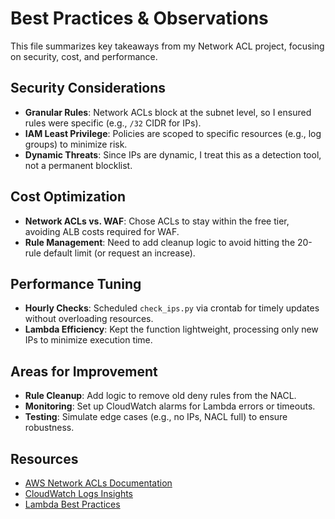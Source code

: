 # Best Practices & Observations

This file summarizes key takeaways from my Network ACL project, focusing on security, cost, and performance.

## Security Considerations
- **Granular Rules**: Network ACLs block at the subnet level, so I ensured rules were specific (e.g., `/32` CIDR for IPs).
- **IAM Least Privilege**: Policies are scoped to specific resources (e.g., log groups) to minimize risk.
- **Dynamic Threats**: Since IPs are dynamic, I treat this as a detection tool, not a permanent blocklist.

## Cost Optimization
- **Network ACLs vs. WAF**: Chose ACLs to stay within the free tier, avoiding ALB costs required for WAF.
- **Rule Management**: Need to add cleanup logic to avoid hitting the 20-rule default limit (or request an increase).

## Performance Tuning
- **Hourly Checks**: Scheduled `check_ips.py` via crontab for timely updates without overloading resources.
- **Lambda Efficiency**: Kept the function lightweight, processing only new IPs to minimize execution time.

## Areas for Improvement
- **Rule Cleanup**: Add logic to remove old deny rules from the NACL.
- **Monitoring**: Set up CloudWatch alarms for Lambda errors or timeouts.
- **Testing**: Simulate edge cases (e.g., no IPs, NACL full) to ensure robustness.

## Resources
- [AWS Network ACLs Documentation](https://docs.aws.amazon.com/vpc/latest/userguide/vpc-network-acls.html)
- [CloudWatch Logs Insights](https://docs.aws.amazon.com/AmazonCloudWatch/latest/logs/AnalyzingLogData.html)
- [Lambda Best Practices](https://docs.aws.amazon.com/lambda/latest/dg/best-practices.html)